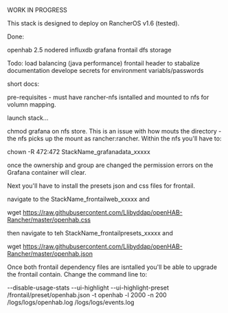 WORK IN PROGRESS

This stack is designed to deploy on RancherOS v1.6 (tested).  

Done:

openhab 2.5
nodered
influxdb
grafana
frontail
dfs storage

Todo:
load balancing (java performance)
frontail header to stabalize
documentation
develope secrets for environment variabls/passwords


short docs:

pre-requisites - must have rancher-nfs isntalled and mounted to nfs for volumn mapping.

launch stack...

chmod grafana on nfs store.  This is an issue with how mouts the directory - the nfs picks up the mount as rancher:rancher.  Within the nfs you'll have to:

chown -R 472:472 StackName_grafanadata_xxxxx

once the ownership and group are changed the permission errors on the Grafana container will clear.

Next you'll have to install the presets json and css files for frontail.

navigate to the StackName_frontailweb_xxxxx and 

wget https://raw.githubusercontent.com/Llibyddap/openHAB-Rancher/master/openhab.css

then navigate to teh StackName_frontailpresets_xxxxx and

wget https://raw.githubusercontent.com/Llibyddap/openHAB-Rancher/master/openhab.json

Once both frontail dependency files are isntalled you'll be able to upgrade the frontail contain.  Change the command line to:

--disable-usage-stats --ui-highlight --ui-highlight-preset /frontail/preset/openhab.json -t openhab -l 2000 -n 200 /logs/logs/openhab.log /logs/logs/events.log

